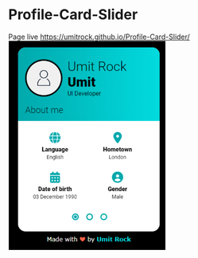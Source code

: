 # Profile-Card-Slider
Page live https://umitrock.github.io/Profile-Card-Slider/
<img src="https://github.com/UmitRock/Profile-Card-Slider/blob/main/page.PNG?raw=true" alt="">
